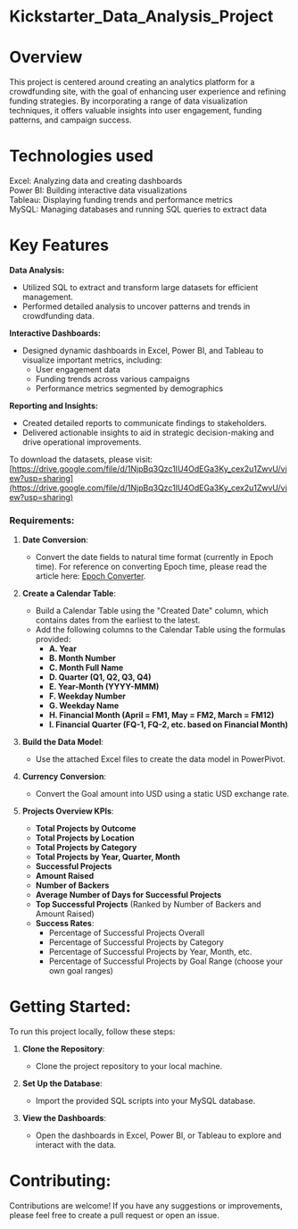 # Kickstarter_Data_Analysis_Project
# Overview
This project is centered around creating an analytics platform for a crowdfunding site, with the goal of enhancing user experience and refining funding strategies. By incorporating a range of data visualization techniques, it offers valuable insights into user engagement, funding patterns, and campaign success.
# Technologies used 
Excel: Analyzing data and creating dashboards  
Power BI: Building interactive data visualizations  
Tableau: Displaying funding trends and performance metrics  
MySQL: Managing databases and running SQL queries to extract data
# Key Features 
**Data Analysis:**  
- Utilized SQL to extract and transform large datasets for efficient management.  
- Performed detailed analysis to uncover patterns and trends in crowdfunding data.

**Interactive Dashboards:**  
- Designed dynamic dashboards in Excel, Power BI, and Tableau to visualize important metrics, including:  
  - User engagement data  
  - Funding trends across various campaigns  
  - Performance metrics segmented by demographics

**Reporting and Insights:**  
- Created detailed reports to communicate findings to stakeholders.  
- Delivered actionable insights to aid in strategic decision-making and drive operational improvements.

To download the datasets, please visit: [https://drive.google.com/file/d/1NjpBq3Qzc1IU4OdEGa3Ky_cex2u1ZwvU/view?usp=sharing](https://drive.google.com/file/d/1NjpBq3Qzc1IU4OdEGa3Ky_cex2u1ZwvU/view?usp=sharing)

### Requirements:

1. **Date Conversion**:  
   - Convert the date fields to natural time format (currently in Epoch time). For reference on converting Epoch time, please read the article here: [Epoch Converter](https://www.epochconverter.com/).

2. **Create a Calendar Table**:  
   - Build a Calendar Table using the "Created Date" column, which contains dates from the earliest to the latest.  
   - Add the following columns to the Calendar Table using the formulas provided:  
     - **A. Year**  
     - **B. Month Number**  
     - **C. Month Full Name**  
     - **D. Quarter (Q1, Q2, Q3, Q4)**  
     - **E. Year-Month (YYYY-MMM)**  
     - **F. Weekday Number**  
     - **G. Weekday Name**  
     - **H. Financial Month (April = FM1, May = FM2, March = FM12)**  
     - **I. Financial Quarter (FQ-1, FQ-2, etc. based on Financial Month)**

3. **Build the Data Model**:  
   - Use the attached Excel files to create the data model in PowerPivot.

4. **Currency Conversion**:  
   - Convert the Goal amount into USD using a static USD exchange rate.

5. **Projects Overview KPIs**:  
   - **Total Projects by Outcome**  
   - **Total Projects by Location**  
   - **Total Projects by Category**  
   - **Total Projects by Year, Quarter, Month**  
   - **Successful Projects**  
   - **Amount Raised**  
   - **Number of Backers**  
   - **Average Number of Days for Successful Projects**  
   - **Top Successful Projects** (Ranked by Number of Backers and Amount Raised)  
   - **Success Rates**:  
     - Percentage of Successful Projects Overall  
     - Percentage of Successful Projects by Category  
     - Percentage of Successful Projects by Year, Month, etc.  
     - Percentage of Successful Projects by Goal Range (choose your own goal ranges)

# Getting Started:

To run this project locally, follow these steps:

1. **Clone the Repository**:  
   - Clone the project repository to your local machine.

2. **Set Up the Database**:  
   - Import the provided SQL scripts into your MySQL database.

3. **View the Dashboards**:  
   - Open the dashboards in Excel, Power BI, or Tableau to explore and interact with the data.

# Contributing:

Contributions are welcome! If you have any suggestions or improvements, please feel free to create a pull request or open an issue.
